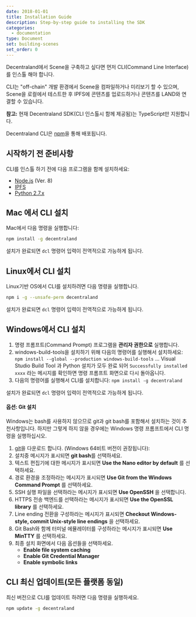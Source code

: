 ```yaml
---
date: 2018-01-01
title: Installation Guide
description: Step-by-step guide to installing the SDK
categories:
  - documentation
type: Document
set: building-scenes
set_order: 0
---
```



Decentraland에서 Scene을 구축하고 싶다면 먼저 CLI(Command Line Interface)를 인스톨 해야 합니다.

CLI는 "off-chain" 개발 환경에서 Scene을 컴파일하거나 미리보기 할 수 있으며, Scene을 로컬에서 테스트한 후 IPFS에 콘텐츠를 업로드하거나 콘텐츠를 LAND와 연결할 수 있습니다.

**참고:** 현재 Decentraland SDK(CLI 인스톨시 함께 제공됨)는 TypeScript만 지원합니다.

Decentraland CLI은 [npm](https://www.npmjs.com/get-npm?utm_source=house&utm_medium=homepage&utm_campaign=free%20orgs&utm_term=Install%20npm)을 통해 배포됩니다.

## 시작하기 전 준비사항

CLI를 인스톨 하기 전에 다음 프로그램을 함께 설치하세요:
* [Node.js](https://github.com/decentraland/cli#nodejs-installation) (Ver. 8)
* [IPFS](https://dist.ipfs.io/#go-ipfs)
* [Python 2.7.x](https://www.python.org/downloads/)


## Mac 에서 CLI 설치

Mac에서 다음 명령을 실행합니다:

```bash
npm install -g decentraland
```

설치가 완료되면 `dcl` 명령어 입력이 전역적으로 가능하게 됩니다.


## Linux에서 CLI 설치

Linux기반 OS에서 CLI를 설치하려면 다음 명령을 실행합니다.

```bash
npm i -g --unsafe-perm decentraland
```

설치가 완료되면 `dcl` 명령어 입력이 전역적으로 가능하게 됩니다.

## Windows에서 CLI 설치

1. 명령 프롬프트(Command Prompt) 프로그램을 **관리자 권한으로** 실행합니다.
2. windows-build-tools을 설치하기 위해 다음의 명령어를 실행해서 설치하세요:
`npm install --global --production windows-build-tools`
... Visual Studio Build Tool 과 Python 설치가 모두 완료 되어 `Successfully installed xxxx` 라는 메시지를 확인하면 명령 프롬프트 화면으로 다시 돌아옵니다.
3. 다음의 명령어를 실행해서 CLI를 설치합니다:
`npm install -g decentraland`


설치가 완료되면 `dcl` 명령어 입력이 전역적으로 가능하게 됩니다.

#### 옵션: Git 설치

Windows는 bash를 사용하지 않으므로 git과 git bash를 포함해서 설치하는 것이 추천사항입니다. 하지만 그렇게 하지 않을 경우에는 Windows 명령 프롬프트에서 CLI 명령을 실행하십시오.

1. [git](https://git-scm.com/download/win)을 다운로드 합니다. (Windows 64비트 버전이 권장됩니다):
2. 설치중 메시지가 표시되면 **git bash**를 선택하세요.
3. 텍스트 편집기에 대한 메시지가 표시되면 **Use the Nano editor by default** 를 선택하세요.
4. 경로 환경을 조정하라는 메시지가 표시되면 **Use Git from the Windows Command Prompt** 를 선택하세요.
5. SSH 실행 파일을 선택하라는 메시지가 표시되면 **Use OpenSSH** 을 선택합니다.
6. HTTPS 전송 백엔드를 선택하라는 메시지가 표시되면 **Use the OpenSSL library** 를 선택하세요.
7.  Line ending 전환을 구성하라는 메시지가 표시되면 **Checkout Windows-style, commit Unix-style line endings** 을 선택하세요.
8. Git Bash와 함께 터미널 에뮬레이터를 구성하라는 메시지가 표시되면 **Use MinTTY** 를 선택하세요.
9. 최종 설치 화면에서 다음 옵션들을 선택하세요.
    * **Enable file system caching**
    * **Enable Git Credential Manager**
    * **Enable symbolic links**


## CLI 최신 업데이트(모든 플랫폼 동일)

최신 버전으로 CLI를 업데이트 하려면 다음 명령을 실행하세요.

```bash
npm update -g decentraland
```